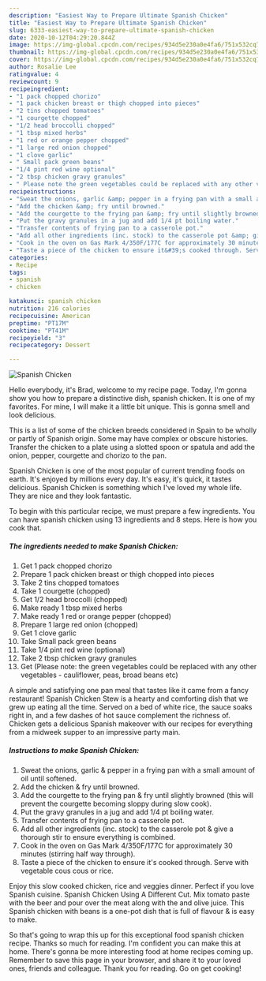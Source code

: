 ```yaml
---
description: "Easiest Way to Prepare Ultimate Spanish Chicken"
title: "Easiest Way to Prepare Ultimate Spanish Chicken"
slug: 6333-easiest-way-to-prepare-ultimate-spanish-chicken
date: 2020-10-12T04:29:20.844Z
image: https://img-global.cpcdn.com/recipes/934d5e230a0e4fa6/751x532cq70/spanish-chicken-recipe-main-photo.jpg
thumbnail: https://img-global.cpcdn.com/recipes/934d5e230a0e4fa6/751x532cq70/spanish-chicken-recipe-main-photo.jpg
cover: https://img-global.cpcdn.com/recipes/934d5e230a0e4fa6/751x532cq70/spanish-chicken-recipe-main-photo.jpg
author: Rosalie Lee
ratingvalue: 4
reviewcount: 9
recipeingredient:
- "1 pack chopped chorizo"
- "1 pack chicken breast or thigh chopped into pieces"
- "2 tins chopped tomatoes"
- "1 courgette chopped"
- "1/2 head broccolli chopped"
- "1 tbsp mixed herbs"
- "1 red or orange pepper chopped"
- "1 large red onion chopped"
- "1 clove garlic"
- " Small pack green beans"
- "1/4 pint red wine optional"
- "2 tbsp chicken gravy granules"
- " Please note the green vegetables could be replaced with any other vegetables  cauliflower peas broad beans etc"
recipeinstructions:
- "Sweat the onions, garlic &amp; pepper in a frying pan with a small amount of oil until softened."
- "Add the chicken &amp; fry until browned."
- "Add the courgette to the frying pan &amp; fry until slightly browned (this will prevent the courgette becoming sloppy during slow cook)."
- "Put the gravy granules in a jug and add 1/4 pt boiling water."
- "Transfer contents of frying pan to a casserole pot."
- "Add all other ingredients (inc. stock) to the casserole pot &amp; give a thorough stir to ensure everything is combined."
- "Cook in the oven on Gas Mark 4/350F/177C for approximately 30 minutes (stirring half way through)."
- "Taste a piece of the chicken to ensure it&#39;s cooked through. Serve with vegetable cous cous or rice."
categories:
- Recipe
tags:
- spanish
- chicken

katakunci: spanish chicken 
nutrition: 216 calories
recipecuisine: American
preptime: "PT17M"
cooktime: "PT41M"
recipeyield: "3"
recipecategory: Dessert

---
```



![Spanish Chicken](https://img-global.cpcdn.com/recipes/934d5e230a0e4fa6/751x532cq70/spanish-chicken-recipe-main-photo.jpg)

Hello everybody, it's Brad, welcome to my recipe page. Today, I'm gonna show you how to prepare a distinctive dish, spanish chicken. It is one of my favorites. For mine, I will make it a little bit unique. This is gonna smell and look delicious.

This is a list of some of the chicken breeds considered in Spain to be wholly or partly of Spanish origin. Some may have complex or obscure histories. Transfer the chicken to a plate using a slotted spoon or spatula and add the onion, pepper, courgette and chorizo to the pan.

Spanish Chicken is one of the most popular of current trending foods on earth. It's enjoyed by millions every day. It's easy, it's quick, it tastes delicious. Spanish Chicken is something which I've loved my whole life. They are nice and they look fantastic.


To begin with this particular recipe, we must prepare a few ingredients. You can have spanish chicken using 13 ingredients and 8 steps. Here is how you cook that.

<!--inarticleads1-->

##### The ingredients needed to make Spanish Chicken:

1. Get 1 pack chopped chorizo
1. Prepare 1 pack chicken breast or thigh chopped into pieces
1. Take 2 tins chopped tomatoes
1. Take 1 courgette (chopped)
1. Get 1/2 head broccolli (chopped)
1. Make ready 1 tbsp mixed herbs
1. Make ready 1 red or orange pepper (chopped)
1. Prepare 1 large red onion (chopped)
1. Get 1 clove garlic
1. Take  Small pack green beans
1. Take 1/4 pint red wine (optional)
1. Take 2 tbsp chicken gravy granules
1. Get  (Please note: the green vegetables could be replaced with any other vegetables - cauliflower, peas, broad beans etc)


A simple and satisfying one pan meal that tastes like it came from a fancy restaurant! Spanish Chicken Stew is a hearty and comforting dish that we grew up eating all the time. Served on a bed of white rice, the sauce soaks right in, and a few dashes of hot sauce complement the richness of. Chicken gets a delicious Spanish makeover with our recipes for everything from a midweek supper to an impressive party main. 

<!--inarticleads2-->

##### Instructions to make Spanish Chicken:

1. Sweat the onions, garlic &amp; pepper in a frying pan with a small amount of oil until softened.
1. Add the chicken &amp; fry until browned.
1. Add the courgette to the frying pan &amp; fry until slightly browned (this will prevent the courgette becoming sloppy during slow cook).
1. Put the gravy granules in a jug and add 1/4 pt boiling water.
1. Transfer contents of frying pan to a casserole pot.
1. Add all other ingredients (inc. stock) to the casserole pot &amp; give a thorough stir to ensure everything is combined.
1. Cook in the oven on Gas Mark 4/350F/177C for approximately 30 minutes (stirring half way through).
1. Taste a piece of the chicken to ensure it&#39;s cooked through. Serve with vegetable cous cous or rice.


Enjoy this slow cooked chicken, rice and veggies dinner. Perfect if you love Spanish cuisine. Spanish Chicken Using A Different Cut. Mix tomato paste with the beer and pour over the meat along with the and olive juice. This Spanish chicken with beans is a one-pot dish that is full of flavour &amp; is easy to make. 

So that's going to wrap this up for this exceptional food spanish chicken recipe. Thanks so much for reading. I'm confident you can make this at home. There's gonna be more interesting food at home recipes coming up. Remember to save this page in your browser, and share it to your loved ones, friends and colleague. Thank you for reading. Go on get cooking!
